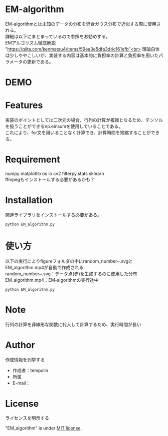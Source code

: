 # EM-algorithm
EM-algorithmとは未知のデータの分布を混合ガウス分布で近似する際に使用される。 <br>
詳細は以下にまとまっているので参照をお勧めする。  <br>
EMアルゴリズム徹底解説 "https://qiita.com/kenmatsu4/items/59ea3e5dfa3d4c161efb"<br>
理論自体は少しややこしいが、実装する内容は基本的に負担率の計算と負担率を用いたパラメータの更新である。  <br>

# DEMO

# Features

実装のポイントとしては二次元の場合、行列の計算が複雑となるため、テンソルを扱うことができるnp.einsumを使用していることである。  <br>
これにより、for文を用いることなく計算でき、計算時間を短縮することができる。  

# Requirement

numpy
matplotlib
os
io
cv2
filterpy.stats
sklearn<br>
ffmpegもインストールする必要があるかも？

# Installation
関連ライブラリをインストールする必要がある。

```bash
python EM_algorithm.py
```

# 使い方

以下の実行によりfigureフォルダの中にrandom_number~.svgとEM_algorithm.mp4が自動で作成される.<br>
random_number~.svg：データ点(赤)を生成するのに使用した分布<br>
EM_algorithm.mp4：EM-algorithmの実行途中

```bash
python EM_algorithm.py
```

# Note
行列の計算を非線形な関数に代入して計算するため、実行時間が長い


# Author

作成情報を列挙する

* 作成者：tempolin
* 所属
* E-mail：

# License
ライセンスを明示する

"EM_algorithm" is under [MIT license](https://en.wikipedia.org/wiki/MIT_License).


